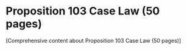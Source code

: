# Proposition 103 Case Law (50 pages)

[Comprehensive content about Proposition 103 Case Law (50 pages)]
